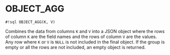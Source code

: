 # OBJECT_AGG

`#!sql OBJECT_AGG(K, V)`

Combines the data from columns `K` and `V` into a JSON object where the rows of
column `K` are the field names and the rows of column `V` are the values. Any
row where `K` or `V` is `NULL` is not included in the final object. If the group
is empty or all the rows are not included, an empty object is returned.
